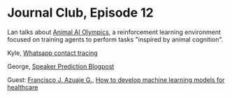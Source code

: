 # Journal Club, Episode 12

Lan talks about [Animal AI Olympics](https://gab41.lab41.org/animal-ai-olympics-337df7ae16be), a reinforcement learning environment focused on training agents to perform tasks "inspired by animal cognition".

Kyle, [Whatsapp contact tracing](https://www.forbes.com/sites/zakdoffman/2020/05/05/all-whatsapp-users-must-now-install-this-new-app-heres-why/#46f44ce44221)

George, [Speaker Prediction Blogpost](https://dataskeptic.com/blog/journalclub/2020/speaker-prediction-comparison)

Guest: [Francisco J. Azuaje G.](https://www.linkedin.com/in/franciscoazuaje/), [How to develop machine learning models for healthcare](https://www.nature.com/articles/s41563-019-0345-0#article-info)
